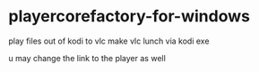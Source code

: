 # playercorefactory-for-windows
play files out of kodi to vlc
make vlc lunch via kodi exe

u may change the link to the player as well 
